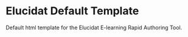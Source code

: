 Elucidat Default Template
==========================

Default html template for the Elucidat E-learning Rapid Authoring Tool.
